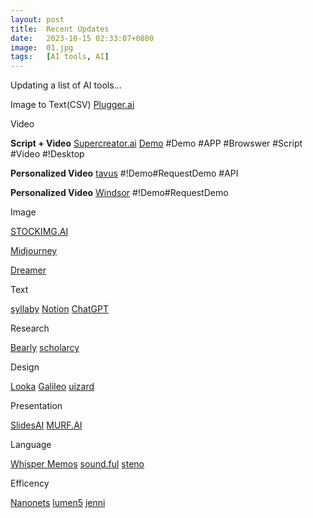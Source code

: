 ```yaml
---
layout: post
title:  Recent Updates
date:   2023-10-15 02:33:07+0800
image:  01.jpg
tags:   [AI tools, AI]
---
```

Updating a list of AI tools...

Image to Text(CSV) [Plugger.ai](https://www.plugger.ai/models/ocr-word-detection)

<span class="tag">Video</span>

**Script + Video**
[Supercreator.ai](https://www.supercreator.ai) [Demo](https://app.supercreator.ai/home) #Demo #APP #Browswer #Script #Video #!Desktop

**Personalized Video**
[tavus](https://www.tavus.io) #!Demo#RequestDemo #API 

**Personalized Video**
[Windsor](https://www.windsor.io) #!Demo#RequestDemo

<span class="tag">Image</span>

[STOCKIMG.AI](https://stockimg.ai)

[Midjourney](https://www.midjourney.com)

[Dreamer](https://dreamervr.com)

<span class="tag">Text</span>

[syllaby]()
[Notion]()
[ChatGPT]()

<span class="tag">Research</span>

[Bearly]()
[scholarcy]()

<span class="tag">Design</span>

[Looka]()
[Galileo]()
[uizard]()

<span class="tag">Presentation</span>

[SlidesAI]()
[MURF.AI]()

<span class="tag">Language</span>

[Whisper Memos]()
[sound.ful]()
[steno]()

<span class="tag">Efficency</span>

[Nanonets]()
[lumen5]()
[jenni]()
